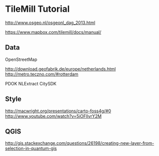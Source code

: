 # TileMill Tutorial

http://www.osgeo.nl/osgeonl_dag_2013.html

https://www.mapbox.com/tilemill/docs/manual/

## Data

OpenStreetMap

http://download.geofabrik.de/europe/netherlands.html
http://metro.teczno.com/#rotterdam

PDOK
NLExtract
CitySDK

## Style


http://macwright.org/presentations/carto-foss4g/#0
http://www.youtube.com/watch?v=5iOFllvrY2M



## QGIS
http://gis.stackexchange.com/questions/26198/creating-new-layer-from-selection-in-quantum-gis


